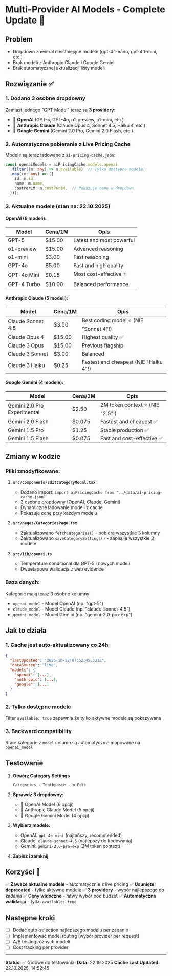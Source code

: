 # Multi-Provider AI Models - Complete Update 🚀

## Problem
- Dropdown zawierał nieistniejące modele (gpt-4.1-nano, gpt-4.1-mini, etc.)
- Brak modeli z Anthropic Claude i Google Gemini
- Brak automatycznej aktualizacji listy modeli

## Rozwiązanie ✅

### 1. **Dodano 3 osobne dropdowny**
Zamiast jednego "GPT Model" teraz są **3 providery**:
- 🤖 **OpenAI** (GPT-5, GPT-4o, o1-preview, o1-mini, etc.)
- 🧠 **Anthropic Claude** (Claude Opus 4, Sonnet 4.5, Haiku 4, etc.)
- 🔮 **Google Gemini** (Gemini 2.0 Pro, Gemini 2.0 Flash, etc.)

### 2. **Automatyczne pobieranie z Live Pricing Cache**
Modele są teraz ładowane z `ai-pricing-cache.json`:
```typescript
const openaiModels = aiPricingCache.models.openai
  .filter((m: any) => m.available)  // Tylko dostępne modele!
  .map((m: any) => ({
    id: m.id,
    name: m.name,
    costPer1M: m.costPer1M,  // Pokazuje cenę w dropdown
  }));
```

### 3. **Aktualne modele (stan na: 22.10.2025)**

#### OpenAI (6 modeli):
| Model | Cena/1M | Opis |
|-------|---------|------|
| GPT-5 | $15.00 | Latest and most powerful |
| o1-preview | $15.00 | Advanced reasoning |
| o1-mini | $3.00 | Fast reasoning |
| GPT-4o | $5.00 | Fast and high quality |
| GPT-4o Mini | $0.15 | Most cost-effective ⭐ |
| GPT-4 Turbo | $10.00 | Balanced performance |

#### Anthropic Claude (5 modeli):
| Model | Cena/1M | Opis |
|-------|---------|------|
| Claude Sonnet 4.5 | $3.00 | Best coding model ⭐ (NIE "Sonnet 4"!) |
| Claude Opus 4 | $15.00 | Highest quality ✅ |
| Claude 3 Opus | $15.00 | Previous flagship |
| Claude 3 Sonnet | $3.00 | Balanced |
| Claude 3 Haiku | $0.25 | Fastest and cheapest (NIE "Haiku 4"!) |

#### Google Gemini (4 modele):
| Model | Cena/1M | Opis |
|-------|---------|------|
| Gemini 2.0 Pro Experimental | $2.50 | 2M token context ⭐ (NIE "2.5"!) |
| Gemini 2.0 Flash | $0.075 | Fastest and cheapest ✅ |
| Gemini 1.5 Pro | $1.25 | Stable production ✅ |
| Gemini 1.5 Flash | $0.075 | Fast and cost-effective ✅ |

## Zmiany w kodzie

### Pliki zmodyfikowane:

1. **`src/components/EditCategoryModal.tsx`**
   - Dodano import: `import aiPricingCache from "../data/ai-pricing-cache.json"`
   - 3 osobne dropdowny (OpenAI, Claude, Gemini)
   - Dynamiczne ładowanie modeli z cache
   - Pokazuje cenę przy każdym modelu

2. **`src/pages/CategoriesPage.tsx`**
   - Zaktualizowano `fetchCategories()` - pobiera wszystkie 3 kolumny
   - Zaktualizowano `saveCategorySettings()` - zapisuje wszystkie 3 modele

3. **`src/lib/openai.ts`**
   - Temperature conditional dla GPT-5 i nowych modeli
   - Dwuetapowa walidacja z web evidence

### Baza danych:
Kategorie mają teraz 3 osobne kolumny:
- `openai_model` - Model OpenAI (np. "gpt-5")
- `claude_model` - Model Claude (np. "claude-sonnet-4.5")
- `gemini_model` - Model Gemini (np. "gemini-2.0-pro-exp")

## Jak to działa

### 1. **Cache jest auto-aktualizowany co 24h**
```json
{
  "lastUpdated": "2025-10-22T07:52:45.331Z",
  "dataSource": "live",
  "models": {
    "openai": [...],
    "anthropic": [...],
    "google": [...]
  }
}
```

### 2. **Tylko dostępne modele**
Filter `available: true` zapewnia że tylko aktywne modele są pokazywane

### 3. **Backward compatibility**
Stare kategorie z `model` column są automatycznie mapowane na `openai_model`

## Testowanie

1. **Otwórz Category Settings**
   ```
   Categories → Toothpaste → ⚙️ Edit
   ```

2. **Sprawdź 3 dropdowny:**
   - 🤖 OpenAI Model (6 opcji)
   - 🧠 Anthropic Claude Model (5 opcji)
   - 🔮 Google Gemini Model (4 opcji)

3. **Wybierz modele:**
   - OpenAI: `gpt-4o-mini` (najtańszy, recommended)
   - Claude: `claude-sonnet-4.5` (najlepszy do kodowania)
   - Gemini: `gemini-2.0-pro-exp` (2M token context)

4. **Zapisz i zamknij**

## Korzyści 🎉

✅ **Zawsze aktualne modele** - automatycznie z live pricing
✅ **Usunięte deprecated** - tylko aktywne modele
✅ **3 providery** - wybór najlepszego do zadania
✅ **Ceny widoczne** - łatwy wybór pod budżet
✅ **Automatyczna walidacja** - tylko `available: true`

## Następne kroki

- [ ] Dodać auto-selection najlepszego modelu per zadanie
- [ ] Implementować model routing (wybór provider per request)
- [ ] A/B testing różnych modeli
- [ ] Cost tracking per provider

---

**Status:** ✅ Gotowe do testowania!
**Data:** 22.10.2025
**Cache Last Updated:** 22.10.2025, 14:52:45
